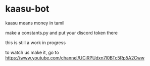 # kaasu-bot
kaasu means money in tamil

make a constants.py and put your discord token there

this is still a work in progress

to watch us make it, go to https://www.youtube.com/channel/UCiRPUdxn7l0BTc5Rp5A2Cww
